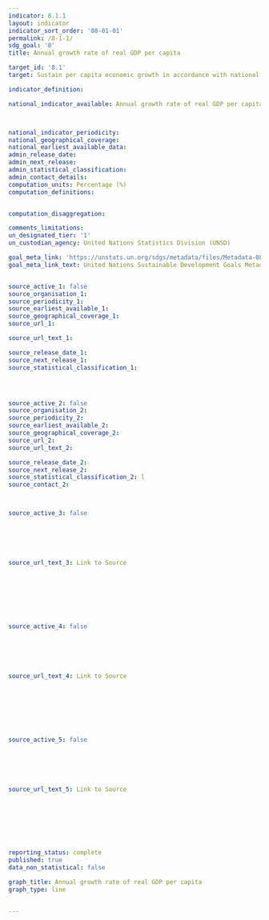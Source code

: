 ```yaml
---
indicator: 8.1.1
layout: indicator
indicator_sort_order: '08-01-01'
permalink: /8-1-1/
sdg_goal: '8'
title: Annual growth rate of real GDP per capita

target_id: '8.1'
target: Sustain per capita economic growth in accordance with national circumstances and, in particular, at least 7 per cent gross domestic product growth per annum in the least developed countries

indicator_definition:

national_indicator_available: Annual growth rate of real GDP per capita



national_indicator_periodicity:
national_geographical_coverage:
national_earliest_available_data:
admin_release_date:
admin_next_release:
admin_statistical_classification:  
admin_contact_details:
computation_units: Percentage (%)
computation_definitions:


computation_disaggregation:  

comments_limitations:
un_designated_tier: '1'
un_custodian_agency: United Nations Statistics Division (UNSD)

goal_meta_link: 'https://unstats.un.org/sdgs/metadata/files/Metadata-08-01-01.pdf'
goal_meta_link_text: United Nations Sustainable Development Goals Metadata


source_active_1: false
source_organisation_1:
source_periodicity_1:
source_earliest_available_1:
source_geographical_coverage_1:
source_url_1:

source_url_text_1:

source_release_date_1:
source_next_release_1:
source_statistical_classification_1:




source_active_2: false
source_organisation_2:
source_periodicity_2:
source_earliest_available_2:
source_geographical_coverage_2:
source_url_2:
source_url_text_2:

source_release_date_2:
source_next_release_2:
source_statistical_classification_2: l
source_contact_2:



source_active_3: false






source_url_text_3: Link to Source








source_active_4: false






source_url_text_4: Link to Source








source_active_5: false






source_url_text_5: Link to Source








reporting_status: complete
published: true
data_non_statistical: false

graph_title: Annual growth rate of real GDP per capita
graph_type: line


---
```

